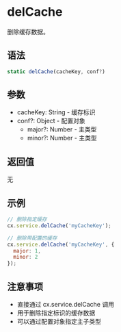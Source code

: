 # delCache

删除缓存数据。

## 语法

```javascript
static delCache(cacheKey, conf?)
```

## 参数

- cacheKey: String - 缓存标识
- conf?: Object - 配置对象
  - major?: Number - 主类型
  - minor?: Number - 主类型

## 返回值

无

## 示例

```javascript
// 删除指定缓存
cx.service.delCache('myCacheKey');

// 删除带配置的缓存
cx.service.delCache('myCacheKey', {
  major: 1,
  minor: 2
});
```

## 注意事项

- 直接通过 cx.service.delCache 调用
- 用于删除指定标识的缓存数据
- 可以通过配置对象指定主子类型 